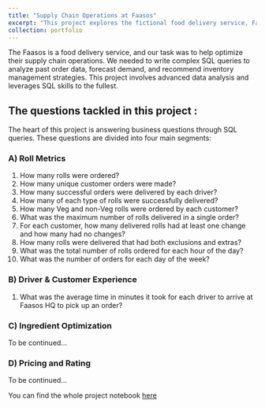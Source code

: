 ```yaml
---
title: "Supply Chain Operations at Faasos"
excerpt: "This project explores the fictional food delivery service, Faasos, using a SQLite database. It covers three main areas: database setup and data insertion, answering a wide range of business questions, including roll metrics and driver/customer experience. The project showcases the ability to clean and analyze data, create SQL queries, and derive valuable insights.<br/><img src='/images/Premium Vector _ Food delivery.jpeg' width='400px' style='display: block; margin: 0 auto;'>"
collection: portfolio
---
```


The Faasos is a food delivery service, and our task was to help optimize their supply chain operations. We needed to write complex SQL queries to analyze past order data, forecast demand, and recommend inventory management strategies. This project involves advanced data analysis and leverages SQL skills to the fullest.


## The questions tackled in this project :
The heart of this project is answering business questions through SQL queries. These questions are divided into four main segments:

### A) Roll Metrics
1. How many rolls were ordered?
2. How many unique customer orders were made?
3. How many successful orders were delivered by each driver?
4. How many of each type of rolls were successfully delivered?
5. How many Veg and non-Veg rolls were ordered by each customer?
6. What was the maximum number of rolls delivered in a single order?
7. For each customer, how many delivered rolls had at least one change and how many had no changes?
8. How many rolls were delivered that had both exclusions and extras?
9. What was the total number of rolls ordered for each hour of the day?
10. What was the number of orders for each day of the week?
    
### B) Driver & Customer Experience
1. What was the average time in minutes it took for each driver to arrive at Faasos HQ to pick up an order?

### C) Ingredient Optimization
To be continued...

### D) Pricing and Rating
To be continued...

You can find the whole project notebook [here](https://github.com/AssemSalama/SQL-Data-Anaysis-Projects/blob/master/Faasos/Faasos_SQL_Project.ipynb)


